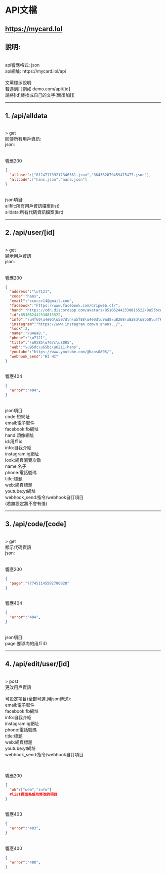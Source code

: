 # API文檔
https://mycard.lol
---
## 說明:
</br>
api響應格式: json</br>
api網址: https://mycard.lol/api</br></br>
文黨標示說明:</br>
若遇到[ ]例如 demo.com/api/[id] </br>
請將[id]替換成自己的文字(無須加[])</br>

---
## 1. /api/alldata
</br>
> get</br>
回傳所有用戶資訊:</br>
json:</br>
</br></br>響應200

```json
{
  "alluser":["612471739217346561.json","864362079459475477.json"],
  "allcode":["hans.json","nana.json"]
}
```

</br>
json項目:</br>
allfilt:所有用戶資訊檔案(list)</br>
alldata:所有代碼資訊檔案(list)

---
## 2. /api/user/[id]
</br>
> get</br>
顯示用戶資訊</br>
json:</br>
</br></br>響應200

```json
{
  "address":"\u7121",
  "code":"hans",
  "email":"ccoccc14@gmail.com",
  "facebook":"https://www.facebook.com/dripweb.cf/",
  "hand":"https://cdn.discordapp.com/avatars/851062442330816522/9a53bcd00399a42a4155622c86f516bc.png?size=1024",
  "id":851062442330816522,
  "info":"\u4f60\u4e0d\u597d\n\u5f88\u4e0d\u9ad8\u8208\u8a8d\u8b58\u4f60",
  "instagram":"https://www.instagram.com/n.ahans._/",
  "look":2,
  "name":"\u4ea8.",
  "phone":"\u7121",
  "title":"\u958b\u767c\u8005",
  "web":"\u95dc\u65bc\u6211-hans",
  "youtube":"https://www.youtube.com/@hans0805/",
  "webhook_send":"HI HI"
}
```

</br>
響應404

```json
{
  "error":"404",
}
```

</br>
json項目:</br>
code:短網址</br>
email:電子郵件</br>
facebook:fb網址</br>
hand:頭像網址</br>
id:用戶id</br>
info:自我介紹</br>
instagram:ig網址</br>
look:網頁瀏覽次數</br>
name:名子</br>
phone:電話號碼</br>
title:標題</br>
web:網頁標題</br>
youtube:yt網址</br>
webhook_send:指令/webhook自訂項目</br>
(若無設定將不會有值)</br>


---
## 3. /api/code/[code]
</br>
> get</br>
顯示代碼資訊</br>
json:</br>
</br></br>響應200

```json
{
  "page":"777451145592700928"
}
```

</br>
響應404

```json
{
  "error":"404",
}
```

</br>
json項目:</br>
page:要導向的用戶ID</br>

---
## 4. /api/edit/user/[id]
</br>
> post</br>
更改用戶資訊</br>


</br>
可設定項目(全部可選,用json傳送):</br>
email:電子郵件</br>
facebook:fb網址</br>
info:自我介紹</br>
instagram:ig網址</br>
phone:電話號碼</br>
title:標題</br>
web:網頁標題</br>
youtube:yt網址</br>
webhook_send:指令/webhook自訂項目</br>

</br></br>響應200

```json
{
  "ok":["web","info"]
  #list裡面為成功修改的項目
}
```

</br>
響應403

```json
{
  "error":"403",
}
```

</br>
響應400

```json
{
  "error":"400",
}
```


